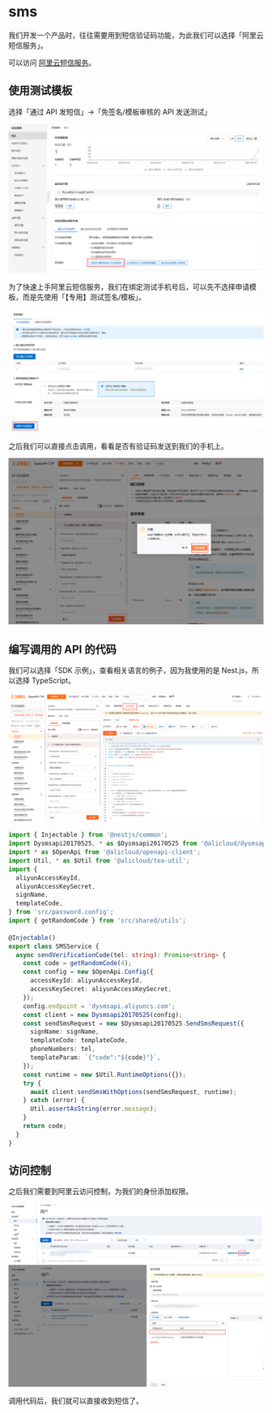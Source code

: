 # sms

我们开发一个产品时，往往需要用到短信验证码功能，为此我们可以选择「阿里云短信服务」。

可以访问 [阿里云短信服务](https://dysms.console.aliyun.com/overview)。

## 使用测试模板

选择「通过 API 发短信」->「免签名/模板审核的 API 发送测试」

![](./assets/sms1.png)

为了快速上手阿里云短信服务，我们在绑定测试手机号后，可以先不选择申请模板，而是先使用「【专用】测试签名/模板」。

![](./assets/sms2.png)

之后我们可以直接点击调用，看看是否有验证码发送到我们的手机上。

![](./assets/sms3.png)

## 编写调用的 API 的代码

我们可以选择「SDK 示例」，查看相关语言的例子，因为我使用的是 Nest.js，所以选择 TypeScript。

![](./assets/sms4.png)

```ts
import { Injectable } from '@nestjs/common';
import Dysmsapi20170525, * as $Dysmsapi20170525 from '@alicloud/dysmsapi20170525';
import * as $OpenApi from '@alicloud/openapi-client';
import Util, * as $Util from '@alicloud/tea-util';
import {
  aliyunAccessKeyId,
  aliyunAccessKeySecret,
  signName,
  templateCode,
} from 'src/password.config';
import { getRandomCode } from 'src/shared/utils';

@Injectable()
export class SMSService {
  async sendVerificationCode(tel: string): Promise<string> {
    const code = getRandomCode(4);
    const config = new $OpenApi.Config({
      accessKeyId: aliyunAccessKeyId,
      accessKeySecret: aliyunAccessKeySecret,
    });
    config.endpoint = 'dysmsapi.aliyuncs.com';
    const client = new Dysmsapi20170525(config);
    const sendSmsRequest = new $Dysmsapi20170525.SendSmsRequest({
      signName: signName,
      templateCode: templateCode,
      phoneNumbers: tel,
      templateParam: `{"code":"${code}"}`,
    });
    const runtime = new $Util.RuntimeOptions({});
    try {
      await client.sendSmsWithOptions(sendSmsRequest, runtime);
    } catch (error) {
      Util.assertAsString(error.message);
    }
    return code;
  }
}
```

## 访问控制

之后我们需要到阿里云访问控制，为我们的身份添加权限。

![](./assets/sms5.png)
![](./assets/sms6.png)

调用代码后，我们就可以直接收到短信了。